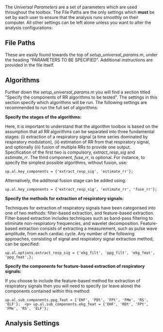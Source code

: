 The _Universal Parameters_ are a set of parameters which are used throughout the toolbox. The File Paths are the only settings which **must** be set by each user to ensure that the analysis runs smoothly on their computer. All other settings can be left alone unless you want to alter the analysis configurations:

## File Paths
These are easily found towards the top of _setup_universal_params.m_, under the heading "PARAMETERS TO BE SPECIFIED". Additional instructions are provided in the file itself.

## Algorithms
Further down the _setup_universal_params.m_ you will find a section titled "Specify the components of RR algorithms to be tested". The settings in this section specify which algorithms will be run. The following settings are recommended to run the full set of algorithms:

**Specify the stages of the algorithms:** <p>
Here, it is important to understand that the algorithm toolbox is based on the assumption that all RR algorithms can be separated into three fundamental stages: (i) extraction of a respiratory signal (a time series dominated by respiratory modulation), (ii) estimation of RR from that respiratory signal, and optionally (iii) fusion of multiple RRs to provide one output. Specification of the first two is compulsory, _extract_resp_sig_ and _estimate_rr_. The third component, _fuse_rr_, is optional. For instance, to specify the simplest possible algorithms, without fusion, use:<p>
`up.al.key_components = {'extract_resp_sig', 'estimate_rr'};` <p>
Alternatively, the additonal fusion stage can be added using:<p>
`up.al.key_components = {'extract_resp_sig', 'estimate_rr', 'fuse_rr'};` <p>

**Specify the methods for extraction of respiratory signals:** <p>
Techniques for extraction of respiratory signals have been categorised into one of two methods: filter-based extraction, and feature-based extraction. Filter-based extraction includes techniques such as band-pass filtering to eliminate non-respiratory frequencies, and wavelet decomposition. Feature-based extraction consists of extracting a measurement, such as pulse wave amplitude, from each cardiac cycle. Any number of the following approaches, consisting of signal and respiratory signal extraction method, can be specified:<p>
`up.al.options.extract_resp_sig = {'ekg_filt', 'ppg_filt', 'ekg_feat', 'ppg_feat',};` <p>

**Specify the components for feature-based extraction of respiratory signals:** <p>
If you choose to include the feature-based method for extraction of respiratory signals then you will need to specify (or leave alone) the components contained within this method:<p>
`up.al.sub_components.ppg_feat = {'EHF', 'PDt', 'FPt', 'FMe', 'RS', 'ELF'};  <p>
up.al.sub_components.ekg_feat = {'EHF', 'RDt', 'FPt', 'FMe', 'RS', 'ELF'};` <p>

## Analysis Settings
